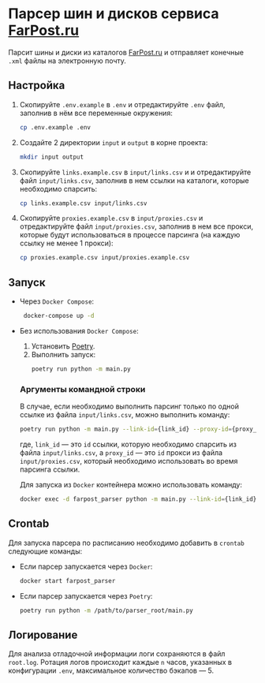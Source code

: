 # Парсер шин и дисков сервиса [FarPost.ru](https://farpost.ru)

Парсит шины и диски из каталогов [FarPost.ru](https://farpost.ru) и отправляет конечные `.xml` файлы на электронную почту.

## Настройка

1. Скопируйте `.env.example` в `.env` и отредактируйте `.env` файл, заполнив в нём все переменные окружения:
    ```bash
    cp .env.example .env
    ```
2. Создайте 2 директории `input` и `output` в корне проекта:
    ```bash
    mkdir input output
    ```
3. Скопируйте `links.example.csv` в `input/links.csv` и и отредактируйте файл `input/links.csv`, заполнив в нем ссылки на каталоги, которые необходимо спарсить:
    ```bash
    cp links.example.csv input/links.csv
    ```
4. Скопируйте `proxies.example.csv` в `input/proxies.csv` и отредактируйте файл `input/proxies.csv`, заполнив в нем все прокси, которые будут использоваться в процессе парсинга (на каждую ссылку не менее 1 прокси):
    ```bash
    cp proxies.example.csv input/proxies.example.csv
    ```

## Запуск
- Через `Docker Compose`:
   ```bash
    docker-compose up -d
    ```
- Без использования `Docker Compose`:
  1. Установить [Poetry](https://python-poetry.org/).
  2. Выполнить запуск:
     ```bash
     poetry run python -m main.py
     ```

  ### Аргументы командной строки
    В случае, если необходимо выполнить парсинг только по одной ссылке из файла `input/links.csv`, можно выполнить команду:
    ```bash
    poetry run python -m main.py --link-id={link_id} --proxy-id={proxy_id}
    ```
    где, `link_id` — это `id` ссылки, которую необходимо спарсить из файла `input/links.csv`, а `proxy_id` — это `id` прокси из файла `input/proxies.csv`, который необходимо использовать во время парсинга ссылки.

    Для запуска из `Docker` контейнера можно использовать команду:
    ```bash 
    docker exec -d farpost_parser python -m main.py --link-id={link_id} --proxy-id={proxy_id}
    ```

## Crontab
Для запуска парсера по расписанию необходимо добавить в `crontab` следующие команды:
- Если парсер запускается через `Docker`:
    ```bash
   docker start farpost_parser
    ```
- Если парсер запускается через `Poetry`:
    ```bash
   poetry run python -m /path/to/parser_root/main.py
    ```

## Логирование
Для анализа отладочной информации логи сохраняются в файл `root.log`. Ротация логов происходит каждые `n` часов, указанных в конфигурации `.env`, максимальное количество бэкапов — 5.